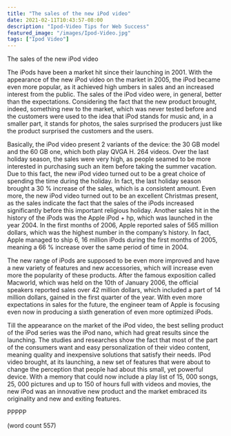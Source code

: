 ```yaml
---
title: "The sales of the new iPod video"
date: 2021-02-11T10:43:57-08:00
description: "Ipod-Video Tips for Web Success"
featured_image: "/images/Ipod-Video.jpg"
tags: ["Ipod Video"]
---
```


The sales of the new iPod video

	
The iPods have been a market hit since their launching in 2001. With the appearance of the new iPod video on the market in 2005, the iPod became even more popular, as it achieved high umbers in sales and an increased interest from the public. The sales of the iPod video were, in general, better than the expectations. Considering the fact that the new product brought, indeed, something new to the market, which was never tested before and the customers were used to the idea that iPod stands for music and, in a smaller part, it stands for photos, the sales surprised the producers just like the product surprised the customers and the users. 
	
Basically, the iPod video present 2 variants of the device: the 30 GB model and the 60 GB one, which both play QVGA H. 264 videos. Over the last holiday season, the sales were very high, as people seamed to be more interested in purchasing such an item before taking the summer vacation. Due to this fact, the new iPod video turned out to be a great choice of spending the time during the holiday. In fact, the last holiday season brought a 30 % increase of the sales, which is a consistent amount.  Even more, the new iPod video turned out to be an excellent Christmas present, as the sales indicate the fact that the sales of the iPods increased significantly before this important religious holiday. Another sales hit in the history of the iPods was the Apple iPod + hp, which was launched in the year 2004. In the first months of 2006, Apple reported sales of 565 million dollars, which was the highest number in the company’s history. In fact, Apple managed to ship 6, 16 million iPods during the first months of 2005, meaning a 66 % increase over the same period of time in 2004. 

The new range of iPods are supposed to be even more improved and have a new variety of features and new accessories, which will increase even more the popularity of these products. After the famous exposition called Macworld, which was held on the 10th of January 2006, the official speakers reported sales over 42 million dollars, which included a part of 14 million dollars, gained in the first quarter of the year. With even more expectations in sales for the future, the engineer team of Apple is focusing even now in producing a sixth generation of even more optimized iPods. 
	
Till the appearance on the market of the iPod video, the best selling product of the iPod series was the iPod nano, which had great results since the launching. The studies and researches show the fact that most of the part of the consumers want and easy personalization of their video content, meaning quality and inexpensive solutions that satisfy their needs. IPod video brought, at its launching, a new set of features that were about to change the perception that people had about this small, yet powerful device. With a memory that could now include a play list of 15, 000 songs, 25, 000 pictures and up to 150 of hours full with videos and movies, the new iPod was an innovative new product and the market embraced its originality and new and exiting features. 

PPPPP

(word count 557)

